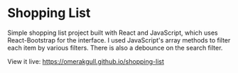 # Shopping List

Simple shopping list project built with React and JavaScript, which uses React-Bootstrap for the interface. I used JavaScript's array methods to filter each item by various filters. There is also a debounce on the search filter.

View it live: https://omerakgull.github.io/shopping-list
